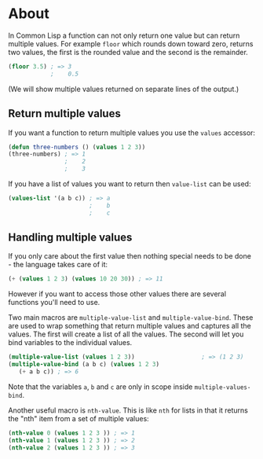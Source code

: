 # About

In Common Lisp a function can not only return one value but can return multiple values. 
For example `floor` which rounds down toward zero, returns two values, the first is the rounded value and the second is the remainder.

```lisp
(floor 3.5) ; => 3
            ;    0.5
```
(We will show multiple values returned on separate lines of the output.)

## Return multiple values

If you want a function to return multiple values you use the `values` accessor:

```lisp
(defun three-numbers () (values 1 2 3))
(three-numbers) ; => 1
                ;    2
                ;    3
```

If you have a list of values you want to return then `value-list` can be used:

```lisp
(values-list '(a b c)) ; => a
                       ;    b
                       ;    c
```
## Handling multiple values

If you only care about the first value then nothing special needs to be done - the language takes care of it:

```lisp
(+ (values 1 2 3) (values 10 20 30)) ; => 11
```

However if you want to access those other values there are several functions you'll need to use. 

Two main macros are `multiple-value-list` and `multiple-value-bind`.
These are used to wrap something that return multiple values and captures all the values.
The first will create a list of all the values.
The second will let you bind variables to the individual values.

```lisp
(multiple-value-list (values 1 2 3))                   ; => (1 2 3)
(multiple-value-bind (a b c) (values 1 2 3) 
   (+ a b c)) ; => 6
```

Note that the variables `a`, `b` and `c` are only in scope inside `multiple-values-bind`.

Another useful macro is `nth-value`. This is like `nth` for lists in that it returns the "nth" item from a set of multiple values:

```lisp
(nth-value 0 (values 1 2 3 )) ; => 1
(nth-value 1 (values 1 2 3 )) ; => 2
(nth-value 2 (values 1 2 3 )) ; => 3
```


